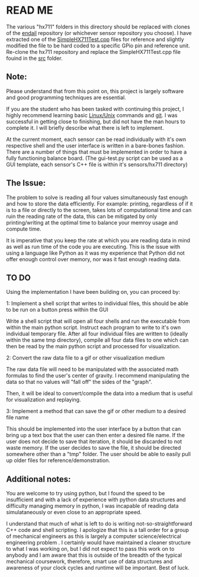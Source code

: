 # READ ME
The various "hx711" folders in this directory should be replaced with clones of the [endail](https://github.com/endail/hx711) repository (or whichever sensor repository you choose). I have extracted one of the [SimpleHX711Test.cpp](https://github.com/WAMillerUTK/GolfTrainer23/blob/main/src/SimpleHX711Test.cpp) files for reference and slightly modified the file to be hard coded to a specific GPio pin and reference unit. Re-clone the hx711 repository and replace the SimpleHX711Test.cpp file fouind in the [src](https://github.com/WAMillerUTK/GolfTrainer23/tree/main/src) folder.


Note: 
-------

Please understand that from this point on, this project is largely software and good programming techniques are essential.

If you are the student who has been tasked with continuing this project, I highly recommend learning basic [Linux/Unix](https://www.geeksforgeeks.org/basic-linux-commands/) commands and [git](https://github.com/WAMillerUTK/GolfTrainer23/blob/main/literature/github.pdf). I was successful in getting close to finishing, but did not have the man hours to complete it. I will briefly describe what there is left to implement. 

At the current moment, each sensor can be read individually with it's own respective shell and the user interface is written in a bare-bones fashion. There are a number of things that must be implemented in order to have a fully functioning balance board. (The gui-test.py script can be used as a GUI template, each sensor's C++ file is within it's sensors/hx711 directory) 

The Issue:
--------

The problem to solve is reading all four values simultaneously fast enough and how to store the data efficiently. For example: printing, regardless of if it is to a file or directly to the screen, takes lots of computational time and can ruin the reading rate of the data, this can be mitigated by only printing/writing at the optimal time to balance your memroy usage and compute time.

It is imperative that you keep the rate at which you are reading data in mind as well as run time of the code you are executing. This is the issue with using a language like Python as it was my experience that Python did not offer enough control over memory, nor was it fast enough reading data.

TO DO
--------

Using the implementation I have been building on, you can proceed by:

1: Implement a shell script that writes to individual files, this should be able to be run on a button press within the GUI

Write a shell script that will open all four shells and run the executable from within the main python script. Instruct each program to write to it's own individual temporary file. After all four individual files are written to (ideally within the same tmp directory), compile all four data files to one which can then be read by the main python script and processed for visualization. 

2: Convert the raw data file to a gif or other visualization medium

The raw data file will need to be manipulated with the associated math formulas to find the user's center of gravity. I recommend manipulating the data so that no values will "fall off" the sides of the "graph".

Then, it will be ideal to convert/compile the data into a medium that is useful for visualization and replaying. 

3: Implement a method that can save the gif or other medium to a desired file name

This should be implemented into the user interface by a button that can bring up a text box that the user can then enter a desired file name. If the user does not decide to save that iteration, it should be discarded to not waste memory. If the user decides to save the file, it should be directed somewhere other than a "tmp" folder. The user should be able to easily pull up older files for reference/demonstration.

Additional notes:
-----------------

You are welcome to try using python, but I found the speed to be insufficient and with a lack of experience with python data structures and difficulty managing memory in python, I was incapable of reading data simulataneously or even close to an appropriate speed.

I understand that much of what is left to do is writing not-so-straightforward C++ code and shell scripting. I apologize that this is a tall order for a group of mechanical engineers as this is largely a computer science/electrical engineering problem . I certainly would have maintained a cleaner structure to what I was working on, but I did not expect to pass this work on to anybody and I am aware that this is outside of the breadth of the typical mechanical coursework, therefore, smart use of data structures and awareness of your clock cycles and runtime will be important. Best of luck. 
